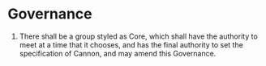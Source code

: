 # Governance

1. There shall be a group styled as Core, which shall have the authority to meet at a time that it chooses, and has the final authority to set the specification of Cannon, and may amend this Governance.
